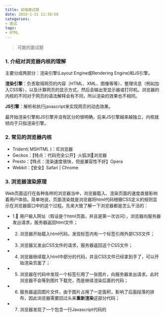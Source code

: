 ```yaml
---
title: 前端面试题
date: 2019-1-31 11:38:56
categories: 
- 面试
tags: 
- HTML
---
```

> 可能的面试题
<!-- more --> 

### 1. 介绍对浏览器内核的理解
主要分成两部分：渲染引擎(Layout Engine或Rendering Engine)和JS引擎。

**渲染引擎**：负责取得网页的内容（HTML、XML、图像等等）、整理讯息（例如加入CSS等），以及计算网页的显示方式，然后会输出至显示器或打印机。浏览器的内核的不同对于网页的语法解释会有不同，所以渲染的效果也不相同。

**JS引擎**：解析和执行javascript来实现网页的动态效果。

最开始渲染引擎和JS引擎并没有区分的很明确，后来JS引擎越来越独立，内核就倾向于只指渲染引擎。

### 2. 常见的浏览器内核
- Trident( MSHTML )：IE浏览器
- Geckos：【特点：代码完全公开】火狐浏浏览器
- Presto：【特点：渲染速度很快，但是兼容性不好】Opera
- Webkit：【安全】Safari | Chrome

### 3. 浏览器渲染原理
Web页面运行在各种各样的浏览器当中，浏览器载入、渲染页面的速度直接影响着用户体验。简单地说，页面渲染就是浏览器将html代码根据CSS定义的规则显示在浏览器窗口中的这个过程。先来大致了解一下浏览器都是怎么干活的：

- 1. 用户输入网址（假设是个html页面，并且是第一次访问），浏览器向服务器发出请求，服务器返回html文件；
- 2. 浏览器开始载入html代码，发现<head>标签内有一个<link>标签引用外部CSS文件；
- 3. 浏览器又发出CSS文件的请求，服务器返回这个CSS文件；
- 4. 浏览器继续载入html中<body>部分的代码，并且CSS文件已经拿到手了，可以开始渲染页面了；
- 5. 浏览器在代码中发现一个<img>标签引用了一张图片，向服务器发出请求。此时浏览器不会等到图片下载完，而是继续渲染后面的代码；
- 6. 服务器返回图片文件，由于图片占用了一定面积，影响了后面段落的排布，因此浏览器需要回过头来**重新渲染**这部分代码；
- 7. 浏览器发现了一个包含一行Javascript代码的<script>标签，赶快运行它；
- 8. Javascript脚本执行了这条语句，它命令浏览器隐藏掉代码中的某个（style.display=”none”）。突然就少了这么一个元素，浏览器不得不重新渲染这部分代码；
- 9. 终于等到了</html>的到来，如果有新的操作请求，就重新渲染。

### 4. 重绘和重排
#### （1）浏览器的运行机制
- **构建DOM树（parse）**：渲染引擎解析HTML文档，首先将标签转换成DOM树中的DOM node（包括js生成的标签）生成内容树（Content Tree/DOM Tree）；

- **构建渲染树（construct）**：解析对应的CSS样式文件信息（包括js生成的样式和外部css文件），而这些文件信息以及HTML中可见的指令（如<b></b>），构建渲染树（Rendering Tree/Frame Tree）；

- **布局渲染树（reflow/layout）**：从根节点递归调用，计算每一个元素的大小、位置等，给出每个节点所应该在屏幕上出现的精确坐标；

- **绘制渲染树（paint/repaint）**：遍历渲染树，使用UI后端层来绘制每个节点。

####（2）重绘和重排
- **重绘** ：指一个元素**外观**的改变所触发的浏览器行为
- **重排**：元素吧的**尺寸布局隐藏**等改变而导致需要重新构建页面，也叫做回流

####（3）两者关系
>重排必定会引发重绘，但重绘不一定会引发重排

在回流的时候，浏览器会使渲染树中受到影响的部分失效，并重新构造这部分渲染树，完成回流后，浏览器会重新绘制受影响的部分到屏幕中，该过程称为重绘

####（4）触发重排条件
- 页面渲染初始化；(无法避免)
- 添加或删除可见的DOM元素；
- 元素位置的改变，或者使用动画；
- 元素尺寸的改变——大小，外边距，边框；
- 浏览器窗口尺寸的变化（resize事件发生时）；
- 填充内容的改变，比如文本的改变或图片大小改变而引起的计算值宽度和高度的改变；
- 读取某些元素属性：（offsetLeft/Top/Height/Width,　clientTop/Left/Width/Height,　scrollTop/Left/Width/Height,　width/height,　getComputedStyle(),　currentStyle(IE)　)

####（5）触发重绘条件
- 颜色color属性改变
- 背景颜色改变

